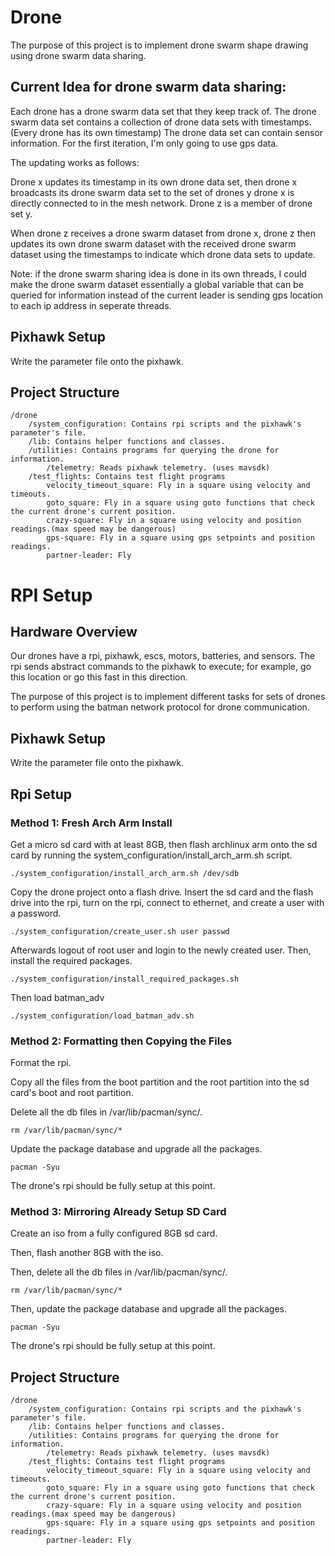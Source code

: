 # Drone

The purpose of this project is to implement drone swarm
shape drawing using drone swarm data sharing.

## Current Idea for drone swarm data sharing:

Each drone has a drone swarm data set that they keep track of.
The drone swarm data set contains a collection of drone data
sets with timestamps. (Every drone has its own timestamp)
The drone data set can contain sensor information. For the first
iteration, I'm only going to use gps data.

The updating works as follows:

Drone x updates its timestamp in its own drone data set, then drone x broadcasts its
drone swarm data set to the set of drones y drone x is directly connected to in the
mesh network. Drone z is a member of drone set y.

When drone z receives a drone swarm dataset from drone x, drone z
then updates its own drone swarm dataset with the received drone swarm dataset
using the timestamps to indicate which drone data sets to update.

Note: if the drone swarm sharing idea is done in its own threads, I could make
the drone swarm dataset essentially a global variable that can be queried for information
instead of the current leader is sending gps location to each ip address in seperate threads.

## Pixhawk Setup

Write the parameter file onto the pixhawk.

## Project Structure

	/drone
		/system_configuration: Contains rpi scripts and the pixhawk's parameter's file.
		/lib: Contains helper functions and classes.
		/utilities: Contains programs for querying the drone for information.
			/telemetry: Reads pixhawk telemetry. (uses mavsdk)
		/test_flights: Contains test flight programs
			velocity_timeout_square: Fly in a square using velocity and timeouts.
			goto_square: Fly in a square using goto functions that check the current drone's current position.
			crazy-square: Fly in a square using velocity and position readings.(max speed may be dangerous)
			gps-square: Fly in a square using gps setpoints and position readings.
			partner-leader: Fly 



# RPI Setup

## Hardware Overview

Our drones have a rpi, pixhawk, escs, motors, batteries, and sensors.
The rpi sends abstract commands to the pixhawk to execute; for example,
go this location or go this fast in this direction.

The purpose of this project is to implement different tasks for sets of
drones to perform using the batman network protocol for drone
communication.

## Pixhawk Setup

Write the parameter file onto the pixhawk.

## Rpi Setup

### Method 1: Fresh Arch Arm Install 

Get a micro sd card with at least 8GB, then flash archlinux arm
onto the sd card by running the
system\_configuration/install\_arch\_arm.sh script.

	./system_configuration/install_arch_arm.sh /dev/sdb

Copy the drone project onto a flash drive. Insert the
sd card and the flash drive into the rpi,
turn on the rpi, connect to ethernet, and create
a user with a password.

	./system_configuration/create_user.sh user passwd

Afterwards logout of root user and login to the newly created user.
Then, install the required packages.

	./system_configuration/install_required_packages.sh

Then load batman\_adv

	./system_configuration/load_batman_adv.sh

### Method 2: Formatting then Copying the Files

Format the rpi.

Copy all the files from the boot partition and the root
partition into the sd card's boot and root partition.


Delete all the db files in /var/lib/pacman/sync/.

	rm /var/lib/pacman/sync/*

Update the package database and upgrade all the packages.

	pacman -Syu

The drone's rpi should be fully setup at this point.

### Method 3: Mirroring Already Setup SD Card

Create an iso from a fully configured 8GB sd card.

Then, flash another 8GB with the iso.

Then, delete all the db files in /var/lib/pacman/sync/.

	rm /var/lib/pacman/sync/*

Then, update the package database and upgrade all the packages.

	pacman -Syu

The drone's rpi should be fully setup at this point.

## Project Structure

	/drone
		/system_configuration: Contains rpi scripts and the pixhawk's parameter's file.
		/lib: Contains helper functions and classes.
		/utilities: Contains programs for querying the drone for information.
			/telemetry: Reads pixhawk telemetry. (uses mavsdk)
		/test_flights: Contains test flight programs
			velocity_timeout_square: Fly in a square using velocity and timeouts.
			goto_square: Fly in a square using goto functions that check the current drone's current position.
			crazy-square: Fly in a square using velocity and position readings.(max speed may be dangerous)
			gps-square: Fly in a square using gps setpoints and position readings.
			partner-leader: Fly 

